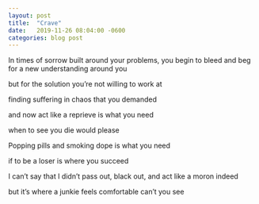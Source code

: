 ```yaml
---
layout: post
title:  "Crave"
date:   2019-11-26 08:04:00 -0600
categories: blog post
---
```


In times of sorrow built around your problems,
you begin to bleed and beg
for a new understanding around you

but for the solution you’re not willing to work at

finding suffering in chaos that you demanded

and now act like a reprieve is what you need

when to see you die would please

Popping pills and smoking dope is what you need

if to be a loser is where you succeed

I can’t say that I didn’t pass out, black out, and act like a moron indeed

but it’s where a junkie feels comfortable can’t you see
